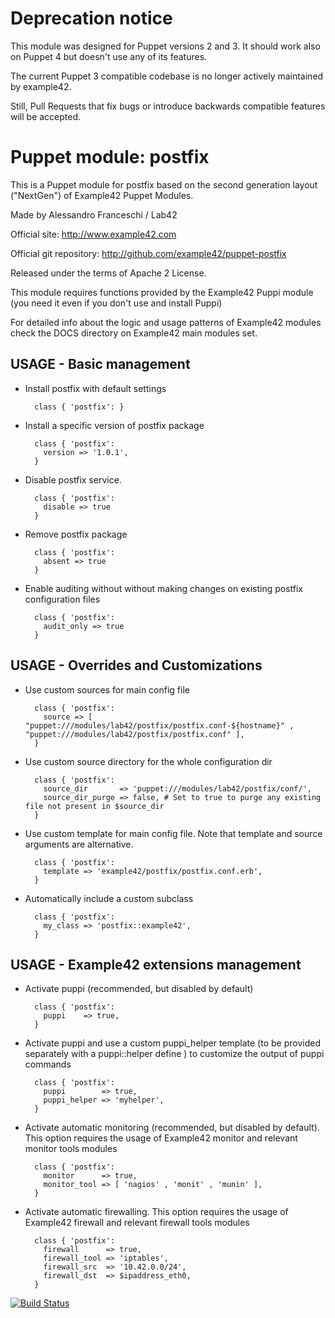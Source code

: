 # Deprecation notice

This module was designed for Puppet versions 2 and 3. It should work also on Puppet 4 but doesn't use any of its features.

The current Puppet 3 compatible codebase is no longer actively maintained by example42.

Still, Pull Requests that fix bugs or introduce backwards compatible features will be accepted.


# Puppet module: postfix

This is a Puppet module for postfix based on the second generation layout ("NextGen") of Example42 Puppet Modules.

Made by Alessandro Franceschi / Lab42

Official site: http://www.example42.com

Official git repository: http://github.com/example42/puppet-postfix

Released under the terms of Apache 2 License.

This module requires functions provided by the Example42 Puppi module (you need it even if you don't use and install Puppi)

For detailed info about the logic and usage patterns of Example42 modules check the DOCS directory on Example42 main modules set.

## USAGE - Basic management

* Install postfix with default settings

        class { 'postfix': }

* Install a specific version of postfix package

        class { 'postfix':
          version => '1.0.1',
        }

* Disable postfix service.

        class { 'postfix':
          disable => true
        }

* Remove postfix package

        class { 'postfix':
          absent => true
        }

* Enable auditing without without making changes on existing postfix configuration files

        class { 'postfix':
          audit_only => true
        }


## USAGE - Overrides and Customizations
* Use custom sources for main config file 

        class { 'postfix':
          source => [ "puppet:///modules/lab42/postfix/postfix.conf-${hostname}" , "puppet:///modules/lab42/postfix/postfix.conf" ], 
        }


* Use custom source directory for the whole configuration dir

        class { 'postfix':
          source_dir       => 'puppet:///modules/lab42/postfix/conf/',
          source_dir_purge => false, # Set to true to purge any existing file not present in $source_dir
        }

* Use custom template for main config file. Note that template and source arguments are alternative. 

        class { 'postfix':
          template => 'example42/postfix/postfix.conf.erb',
        }

* Automatically include a custom subclass

        class { 'postfix':
          my_class => 'postfix::example42',
        }


## USAGE - Example42 extensions management 
* Activate puppi (recommended, but disabled by default)

        class { 'postfix':
          puppi    => true,
        }

* Activate puppi and use a custom puppi_helper template (to be provided separately with a puppi::helper define ) to customize the output of puppi commands 

        class { 'postfix':
          puppi        => true,
          puppi_helper => 'myhelper', 
        }

* Activate automatic monitoring (recommended, but disabled by default). This option requires the usage of Example42 monitor and relevant monitor tools modules

        class { 'postfix':
          monitor      => true,
          monitor_tool => [ 'nagios' , 'monit' , 'munin' ],
        }

* Activate automatic firewalling. This option requires the usage of Example42 firewall and relevant firewall tools modules

        class { 'postfix':       
          firewall      => true,
          firewall_tool => 'iptables',
          firewall_src  => '10.42.0.0/24',
          firewall_dst  => $ipaddress_eth0,
        }


[![Build Status](https://travis-ci.org/example42/puppet-postfix.png?branch=master)](https://travis-ci.org/example42/puppet-postfix)
